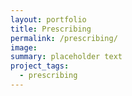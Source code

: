 ```yaml
---
layout: portfolio
title: Prescribing
permalink: /prescribing/
image:
summary: placeholder text
project_tags:
  - prescribing
---
```

